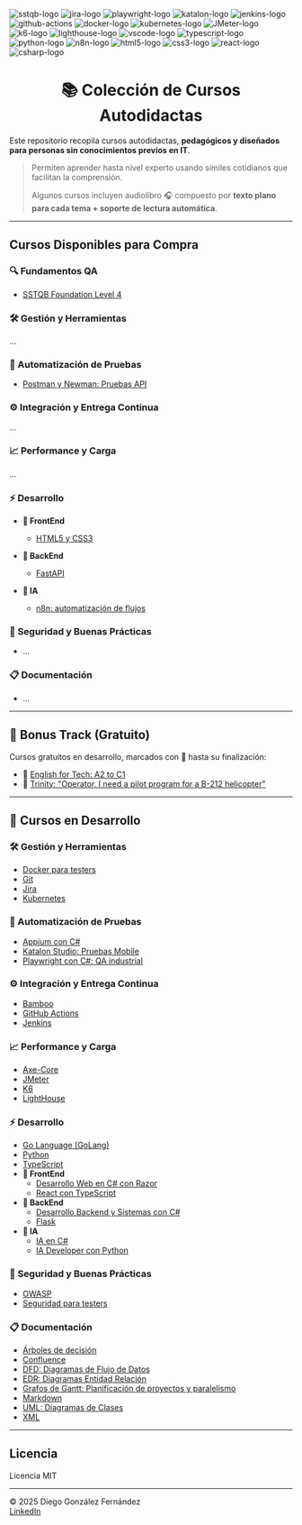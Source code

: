 ![sstqb-logo] ![jira-logo] ![playwright-logo] ![katalon-logo] ![jenkins-logo] ![github-actions] ![docker-logo] ![kubernetes-logo] ![JMeter-logo] ![k6-logo] ![lighthouse-logo] ![vscode-logo] ![typescript-logo] ![python-logo] ![n8n-logo] ![html5-logo] ![css3-logo] ![react-logo] ![csharp-logo]

<h1 align="center">📚 Colección de Cursos Autodidactas</h1>

Este repositorio recopila cursos autodidactas, **pedagógicos y diseñados para personas sin conocimientos previos en IT**. 
> Permiten aprender hasta nivel experto usando símiles cotidianos que facilitan la comprensión.
>
> Algunos cursos incluyen audiolibro 🎧 compuesto por **texto plano para cada tema + soporte de lectura automática**.

---

## Cursos Disponibles para Compra

### 🔍 Fundamentos QA  
- [SSTQB Foundation Level 4](./courses/qa-fundaments/sstqb/readme.md)

### 🛠️ Gestión y Herramientas  
...

### 🧪 Automatización de Pruebas  
- [Postman y Newman: Pruebas API](./courses/automation/postman/readme.md)  

### ⚙️ Integración y Entrega Continua  
...

### 📈 Performance y Carga  
...

### ⚡ Desarrollo  
- **🪪 FrontEnd**
  - [HTML5 y CSS3](./courses/dev-and-ia/html5/readme.md)

- **🧳 BackEnd**
  - [FastAPI](./courses/dev-and-ia/fastapi/readme.md)
    
- **🧠 IA**
  - [n8n: automatización de flujos](./courses/dev-and-ia/n8n/readme.md)  

### 🔐 Seguridad y Buenas Prácticas  
- ...

### 📋 Documentación  
- ...

---

## 🎁 Bonus Track (Gratuito)  

Cursos gratuitos en desarrollo, marcados con 🚧 hasta su finalización:

- 🚧 [English for Tech: A2 to C1](./courses/resources/english/readme.md)  
- 🚧 [Trinity: "Operator, I need a pilot program for a B-212 helicopter"](./courses/resources/helicopter/readme.md)  

---

## 🚧 Cursos en Desarrollo

### 🛠️ Gestión y Herramientas  
- [Docker para testers](./courses/containers/docker/readme.md)  
- [Git](./courses/tools/git/readme.md)  
- [Jira](./courses/tools/jira/readme.md)  
- [Kubernetes](./courses/containers/kubernetes/readme.md)

### 🧪 Automatización de Pruebas  
- [Appium con C#](./courses/automation/appium/readme.md)  
- [Katalon Studio: Pruebas Mobile](./courses/automation/katalon/readme.md)  
- [Playwright con C#: QA industrial](./courses/automation/playwright/readme.md)  

### ⚙️ Integración y Entrega Continua  
- [Bamboo](./courses/ci-cd/bamboo/readme.md)  
- [GitHub Actions](./courses/ci-cd/github-actions/readme.md)  
- [Jenkins](./courses/ci-cd/jenkins/readme.md)

### 📈 Performance y Carga  
- [Axe-Core](./courses/performance/axe-core/readme.md)  
- [JMeter](./courses/performance/jmeter/readme.md)  
- [K6](./courses/performance/k6/readme.md)  
- [LightHouse](./courses/performance/lighthouse/lighthouse/readme.md)

### ⚡ Desarrollo  
- [Go Language (GoLang)](./courses/dev-and-ia/golang/readme.md)  
- [Python](./courses/dev-and-ia/python/readme.md)  
- [TypeScript](./courses/dev-and-ia/typescript/readme.md)
- **🪪 FrontEnd**
  - [Desarrollo Web en C# con Razor](./courses/dev-and-ia/csharp-razor/readme.md)
  - [React con TypeScript](./courses/dev-and-ia/react/readme.md)
- **🧳 BackEnd**
  - [Desarrollo Backend y Sistemas con C#](./courses/dev-and-ia/csharp-backend/readme.md)
  - [Flask](./courses/dev-and-ia/flask/readme.md)  
- **🧠 IA**
  - [IA en C#](./courses/dev-and-ia/csharp-ia/readme.md)  
  - [IA Developer con Python](./courses/dev-and-ia/ia-python/readme.md)

### 🔐 Seguridad y Buenas Prácticas  
- [OWASP](./courses/security/owasp/readme.md)  
- [Seguridad para testers](./courses/security/security/readme.md)

### 📋 Documentación  
- [Árboles de decisión](./courses/documentation/decision-trees/readme.md)  
- [Confluence](./courses/documentation/confluence/readme.md)  
- [DFD: Diagramas de Flujo de Datos](./courses/documentation/dfd/readme.md)  
- [EDR: Diagramas Entidad Relación](./courses/documentation/edr/readme.md)  
- [Grafos de Gantt: Planificación de proyectos y paralelismo](./courses/documentation/gantt/readme.md)  
- [Markdown](./courses/documentation/markdown/readme.md)  
- [UML: Diagramas de Clases](./courses/documentation/uml/readme.md)  
- [XML](./courses/documentation/xml/readme.md)  
---

## Licencia

Licencia MIT

---

© 2025 Diego González Fernández  
[LinkedIn](https://www.linkedin.com/in/diego-gonzalez-fernandez)

<!-- Iconos -->  
[linkedin-logo]: https://img.shields.io/badge/LinkedIn-blue?style=for-the-badge&logo=linkedin&logoColor=white  
[linkedin-link]: https://www.linkedin.com/in/diego-gonzalez-fernandez/  
[sstqb-logo]: https://img.shields.io/badge/SSTQB-005AA7?style=for-the-badge&logoColor=white  
[jira-logo]: https://img.shields.io/badge/jira-%230A0FFF.svg?style=for-the-badge&logo=jira&logoColor=white  
[github-actions]: https://img.shields.io/badge/github%20actions-%232671E5.svg?style=for-the-badge&logo=githubactions&logoColor=white  
[jenkins-logo]: https://img.shields.io/badge/Jenkins-D24939?style=for-the-badge&logo=jenkins&logoColor=white  
[kubernetes-logo]: https://img.shields.io/badge/Kubernetes-326CE5?style=for-the-badge&logo=kubernetes&logoColor=white  
[docker-logo]: https://img.shields.io/badge/Docker-2496ED?style=for-the-badge&logo=docker&logoColor=white  
[typescript-logo]: https://img.shields.io/badge/typescript-%23007ACC.svg?style=for-the-badge&logo=typescript&logoColor=white  
[python-logo]: https://img.shields.io/badge/Python-black?logo=python&style=for-the-badge  
[html5-logo]: https://img.shields.io/badge/HTML5-E34F26?style=for-the-badge&logo=html5&logoColor=white  
[css3-logo]: https://img.shields.io/badge/CSS3-1572B6?style=for-the-badge&logo=css3&logoColor=white  
[csharp-logo]: https://img.shields.io/badge/C%23-239120?style=for-the-badge&logo=c-sharp&logoColor=white  
[playwright-logo]: https://img.shields.io/badge/playwright-black?style=for-the-badge  
[katalon-logo]: https://img.shields.io/badge/Katalon%20Studio-0568A6?style=for-the-badge&logo=katalon&logoColor=white  
[K6-logo]: https://img.shields.io/badge/k6-7D64FF?style=for-the-badge&logo=k6&logoColor=white  
[JMeter-logo]: https://img.shields.io/badge/JMeter-D24939?style=for-the-badge&logo=apache-jmeter&logoColor=white  
[axe-core-logo]: https://img.shields.io/badge/axe--core-darkgreen?style=for-the-badge&logo=axe&logoColor=white  
[lighthouse-logo]: https://img.shields.io/badge/Lighthouse-orange?style=for-the-badge&logo=lighthouse&logoColor=white  
[vscode-logo]: https://img.shields.io/badge/Visual%20Studio%20Code-0078d7.svg?style=for-the-badge&logo=visual-studio-code&logoColor=white  
[react-logo]: https://img.shields.io/badge/React-61DAFB?style=for-the-badge&logo=react&logoColor=black  
[n8n-logo]: https://img.shields.io/badge/n8n-EF6533?style=for-the-badge&logo=n8n&logoColor=white  
